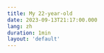 ```yaml
---
title: My 22-year-old
date: 2023-09-13T21:17:00.000
lang: zh
duration: 1min
layout: 'default'
---
```


<Title />

我好像还没做好准备，就要迎来22岁的生日了。挺纳闷的，就像谁推了我一把。

我还是会被一些小事情所影响，依然再说反话，还是那个遇到挫折就想着逃避的小屁孩。

我经常不相信自己已经二十多岁了，同龄人都已经谈婚论嫁，买车买房。好像只有我还在停滞不前。我这迷茫又焦虑的二十二岁，好像我一直都活在自我的否定之中。我认为我的二十多岁已经是看山河大海，看落日余晖，但是这一切都是我在寻找自己的路上。
